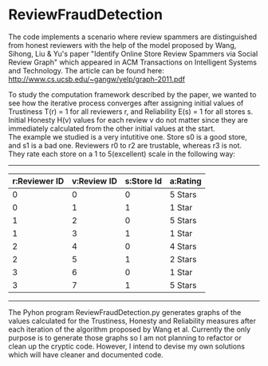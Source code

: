 # ReviewFraudDetection

The code implements a scenario where review spammers are distinguished from honest reviewers with the help of the model proposed by Wang, Sihong, Liu & Yu's paper "Identify Online Store Review Spammers via Social Review Graph" which appeared in ACM Transactions on Intelligent Systems and Technology. The article can be found here:
http://www.cs.ucsb.edu/~gangw/yelp/graph-2011.pdf

To study the computation framework described by the paper, we wanted to see how the iterative process converges after assigning initial values of Trustiness T(r) = 1 for all reviewers r, and Reliability E(s) = 1 for all stores s. Initial Honesty H(v) values for each review v do not matter since they are immediately calculated from the other initial values at the start.  
The example we studied is a very intutitive one. Store s0 is a good store, and s1 is a bad one. Reviewers r0 to r2 are trustable, whereas r3 is not. They rate each store on a 1 to 5(excellent) scale in the following way: 
 ________________________________________________________
| r:Reviewer ID | v:Review ID | s:Store Id  | a:Rating  |
|---------------|-------------|-------------|-----------|
|       0       |      0      |       0     | 5 Stars   |
|       0       |      1      |       1     | 1 Star    |
|       1       |      2      |       0     | 5 Stars   |
|       1       |      3      |       1     | 1 Star    |
|       2       |      4      |       0     | 4 Stars   |
|       2       |      5      |       1     | 2 Stars   |
|       3       |      6      |       0     | 1 Star    |
|       3       |      7      |       1     | 5 Stars   |
_________________________________________________________

The Pyhon program ReviewFraudDetection.py generates graphs of the values calculated for the Trustiness, Honesty and Reliability measures after each iteration of the algorithm proposed by Wang et al. Currently the only purpose is to generate those graphs so I am not planning to refactor or clean up the cryptic code. However, I intend to devise my own solutions which will have cleaner and documented code.
